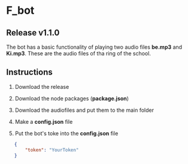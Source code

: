 # F_bot

## Release v1.1.0

The bot has a basic functionality of playing two audio files __be.mp3__ and __Ki.mp3__.
These are the audio files of tha ring of the school.

## Instructions
1. Download the release

2. Download the node packages (__package.json__) 

3. Download the audiofiles and put them to the main folder

4. Make a __config.json__ file
5. Put the bot's toke into the __config.json__ file
 ```json
    {
        "token": "YourToken"
    }
```

